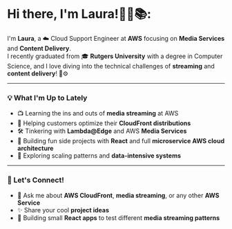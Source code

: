 # Hi there, I'm Laura!🌷🌟📚:

I'm **Laura**, a ☁️ Cloud Support Engineer at **AWS** focusing on **Media Services** and **Content Delivery**.  
I recently graduated from 🎓 **Rutgers University** with a degree in Computer Science, and I love diving into the technical challenges of **streaming** and **content delivery**! 🎥⚙️

---

### 💡 What I'm Up to Lately

- 📺 Learning the ins and outs of **media streaming** at AWS  
- 🚀 Helping customers optimize their **CloudFront distributions**  
- 🛠️ Tinkering with **Lambda@Edge** and AWS **Media Services**  
- 🧱 Building fun side projects with **React** and full **microservice AWS cloud architecture**  
- 🧠 Exploring scaling patterns and **data-intensive systems**

---

###  🤗 Let's Connect!

- 💬 Ask me about **AWS CloudFront**, **media streaming**, or any other **AWS Service**
- ✨ Share your cool **project ideas**  
- 🧰 Building small **React apps** to test different **media streaming patterns**
